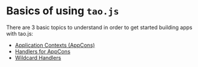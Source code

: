# Basics of using `tao.js`

There are 3 basic topics to understand in order to get started building apps with tao.js:

* [Application Contexts (AppCons)](app-cons.md)
* [Handlers for AppCons](handlers.md)
* [Wildcard Handlers](wildcards.md)
